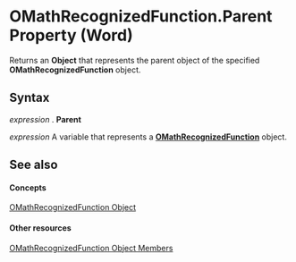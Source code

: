 
# OMathRecognizedFunction.Parent Property (Word)

Returns an  **Object** that represents the parent object of the specified **OMathRecognizedFunction** object.


## Syntax

 _expression_ . **Parent**

 _expression_ A variable that represents a **[OMathRecognizedFunction](bbf4d36e-d3a1-d0d9-7b99-014977b2a4b7.md)** object.


## See also


#### Concepts


[OMathRecognizedFunction Object](bbf4d36e-d3a1-d0d9-7b99-014977b2a4b7.md)
#### Other resources


[OMathRecognizedFunction Object Members](dcee40ab-0c77-8fe5-647f-aa6d1b1f73c9.md)
